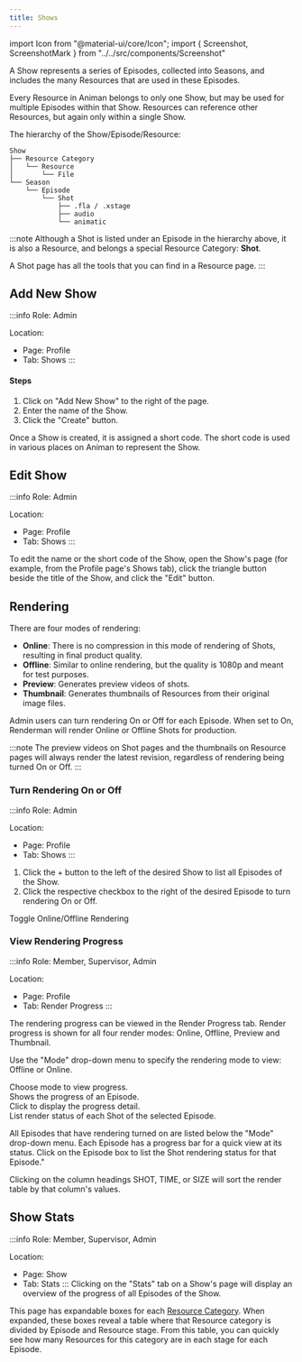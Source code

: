 ```yaml
---
title: Shows
---
```

import Icon from "@material-ui/core/Icon";
import { Screenshot, ScreenshotMark } from "../../src/components/Screenshot"

A Show represents a series of Episodes, collected into Seasons, and includes the many Resources that are used in these Episodes.

Every Resource in Animan belongs to only one Show, but may be used for multiple Episodes within that Show. Resources can reference other Resources, but again only within a single Show.

The hierarchy of the Show/Episode/Resource:

```
Show
├── Resource Category
│   └── Resource
│       └── File
└── Season
    └── Episode
        └── Shot
            ├── .fla / .xstage
            ├── audio
            └── animatic
```
:::note
Although a Shot is listed under an Episode in the hierarchy above, it is also a Resource, and belongs a special Resource Category: **Shot**.

A Shot page has all the tools that you can find in a Resource page.
:::

## Add New Show
:::info
Role: Admin

Location: 

- Page: Profile
- Tab: Shows
:::

#### Steps
1. Click on "Add New Show" to the right of the page.
1. Enter the name of the Show.
1. Click the "Create" button.

<Screenshot image="/screenshot/create_show.png">
  <ScreenshotMark x="84.5%" y="64%" width="29%" height="20%" textPosition="right" borderRadius="10px"></ScreenshotMark>
</Screenshot>

Once a Show is created, it is assigned a short code. The short code is used in various places on Animan to represent the Show.

## Edit Show
:::info
Role: Admin

Location: 

- Page: Profile
- Tab: Shows
:::

To edit the name or the short code of the Show, open the Show's page (for example, from the Profile page's Shows tab), click the triangle button beside the title of the Show, and click the "Edit" button.



<Screenshot image="/screenshot/edit_show_name.png">
  <ScreenshotMark x="23%" y="16%" width="8%" height="12%" textPosition="right" borderRadius="50%"></ScreenshotMark>
  <ScreenshotMark x="33%" y="32%" width="24%" height="15%" textPosition="right" borderRadius="10px"></ScreenshotMark>
</Screenshot>

## Rendering

There are four modes of rendering:

 * **Online**: There is no compression in this mode of rendering of Shots, resulting in final product quality.
 * **Offline**: Similar to online rendering, but the quality is 1080p and meant for test purposes.
 * **Preview**: Generates preview videos of shots.
 * **Thumbnail**: Generates thumbnails of Resources from their original image files.
 
Admin users can turn rendering On or Off for each Episode. When set to On, Renderman will render Online or Offline Shots for production.

:::note
The preview videos on Shot pages and the thumbnails on Resource pages will always render the latest revision, regardless of rendering being turned On or Off.
:::

### Turn Rendering On or Off
:::info
Role: Admin

Location: 

- Page: Profile
- Tab: Shows
:::
1. Click the + button to the left of the desired Show to list all Episodes of the Show.
1. Click the respective checkbox to the right of the desired Episode to turn rendering On or Off.

<Screenshot image="/screenshot/create_show.png">
  <ScreenshotMark x="4.8%" y="75.5%" width="4%" height="10%" textPosition="right" borderRadius="50%"></ScreenshotMark>
  <ScreenshotMark x="59%" y="85.5%" width="22%" height="12%" textPosition="top" borderRadius="10px">
    Toggle Online/Offline Rendering
  </ScreenshotMark>
</Screenshot>


### View Rendering Progress
:::info
Role: Member, Supervisor, Admin

Location: 
- Page: Profile
- Tab: Render Progress
:::

The rendering progress can be viewed in the Render Progress tab. Render progress is shown for all four render modes: Online, Offline, Preview and Thumbnail.

Use the "Mode" drop-down menu to specify the rendering mode to view: Offline or Online.

<Screenshot image="/screenshot/show_render_progress.png">
  <ScreenshotMark x="11.8%" y="20.5%" width="23%" height="15%" textPosition="right" borderRadius="10px">
    Choose mode to view progress.
  </ScreenshotMark>
  <ScreenshotMark x="33.4%" y="32.3%" width="10%" height="9.5%" textPosition="right" borderRadius="8px">
    <div>Shows the progress of an Episode.</div>
    <div>Click to display the progress detail.</div>
  </ScreenshotMark>
  <ScreenshotMark x="50%" y="81%" width="99%" height="37%" textPosition="top" borderRadius="8px">
    List render status of each Shot of the selected Episode.
  </ScreenshotMark>
</Screenshot>

All Episodes that have rendering turned on are listed below the "Mode" drop-down menu. Each Episode has a progress bar for a quick view at its status. Click on the Episode box to list the Shot rendering status for that Episode."

Clicking on the column headings SHOT, TIME, or SIZE will sort the render table by that column's values.


## Show Stats
:::info
Role: Member, Supervisor, Admin

Location: 
- Page: Show
- Tab: Stats
:::
Clicking on the "Stats" tab on a Show's page will display an overview of the progress of all Episodes of the Show.

<Screenshot image="/screenshot/show_stats.png">
</Screenshot>

This page has expandable boxes for each [Resource Category](category). When expanded, these boxes reveal a table where that Resource category is divided by Episode and Resource stage. From this table, you can quickly see how many Resources for this category are in each stage for each Episode.